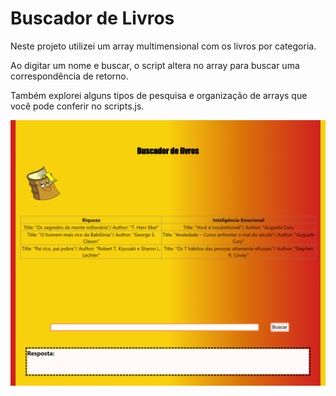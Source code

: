 # Buscador de Livros

Neste projeto utilizei um array multimensional com os livros por categoria.

Ao digitar um nome e buscar, o script altera no array para buscar uma correspondência de retorno.

Também explorei alguns tipos de pesquisa e organização de arrays que você pode conferir no scripts.js.

![preview](preview.png)